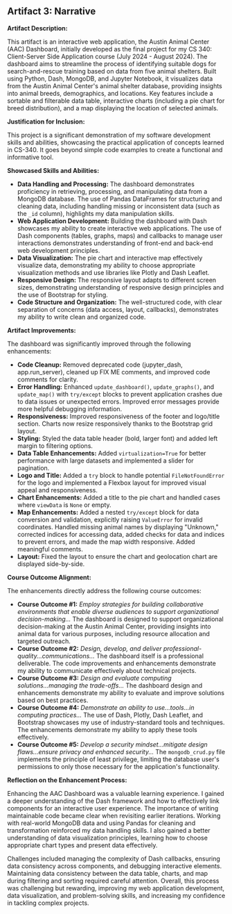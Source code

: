 ## Artifact 3: Narrative

**Artifact Description:**

This artifact is an interactive web application, the Austin Animal Center (AAC) Dashboard, initially developed as the final project for my CS 340: Client-Server Side Application course (July 2024 - August 2024).  The dashboard aims to streamline the process of identifying suitable dogs for search-and-rescue training based on data from five animal shelters. Built using Python, Dash, MongoDB, and Jupyter Notebook, it visualizes data from the Austin Animal Center's animal shelter database, providing insights into animal breeds, demographics, and locations.  Key features include a sortable and filterable data table, interactive charts (including a pie chart for breed distribution), and a map displaying the location of selected animals.

**Justification for Inclusion:**

This project is a significant demonstration of my software development skills and abilities, showcasing the practical application of concepts learned in CS-340.  It goes beyond simple code examples to create a functional and informative tool.

**Showcased Skills and Abilities:**

*   **Data Handling and Processing:** The dashboard demonstrates proficiency in retrieving, processing, and manipulating data from a MongoDB database.  The use of Pandas DataFrames for structuring and cleaning data, including handling missing or inconsistent data (such as the `_id` column), highlights my data manipulation skills.
*   **Web Application Development:** Building the dashboard with Dash showcases my ability to create interactive web applications.  The use of Dash components (tables, graphs, maps) and callbacks to manage user interactions demonstrates understanding of front-end and back-end web development principles.
*   **Data Visualization:** The pie chart and interactive map effectively visualize data, demonstrating my ability to choose appropriate visualization methods and use libraries like Plotly and Dash Leaflet.
*   **Responsive Design:** The responsive layout adapts to different screen sizes, demonstrating understanding of responsive design principles and the use of Bootstrap for styling.
*   **Code Structure and Organization:** The well-structured code, with clear separation of concerns (data access, layout, callbacks), demonstrates my ability to write clean and organized code.

**Artifact Improvements:**

The dashboard was significantly improved through the following enhancements:

*   **Code Cleanup:** Removed deprecated code (jupyter_dash, app.run_server), cleaned up FIX ME comments, and improved code comments for clarity.
*   **Error Handling:** Enhanced `update_dashboard()`, `update_graphs()`, and `update_map()` with `try/except` blocks to prevent application crashes due to data issues or unexpected errors. Improved error messages provide more helpful debugging information.
*   **Responsiveness:** Improved responsiveness of the footer and logo/title section. Charts now resize responsively thanks to the Bootstrap grid layout.
*   **Styling:** Styled the data table header (bold, larger font) and added left margin to filtering options.
*   **Data Table Enhancements:** Added `virtualization=True` for better performance with large datasets and implemented a slider for pagination.
*   **Logo and Title:** Added a `try` block to handle potential `FileNotFoundError` for the logo and implemented a Flexbox layout for improved visual appeal and responsiveness.
*   **Chart Enhancements:** Added a title to the pie chart and handled cases where `viewData` is `None` or empty.
*   **Map Enhancements:** Added a nested `try/except` block for data conversion and validation, explicitly raising `ValueError` for invalid coordinates. Handled missing animal names by displaying "Unknown," corrected indices for accessing data, added checks for data and indices to prevent errors, and made the map width responsive. Added meaningful comments.
*   **Layout:** Fixed the layout to ensure the chart and geolocation chart are displayed side-by-side.

**Course Outcome Alignment:**

The enhancements directly address the following course outcomes:

*   **Course Outcome #1:** *Employ strategies for building collaborative environments that enable diverse audiences to support organizational decision-making...* The dashboard is designed to support organizational decision-making at the Austin Animal Center, providing insights into animal data for various purposes, including resource allocation and targeted outreach.
*   **Course Outcome #2:** *Design, develop, and deliver professional-quality...communications...* The dashboard itself is a professional deliverable. The code improvements and enhancements demonstrate my ability to communicate effectively about technical projects.
*   **Course Outcome #3:** *Design and evaluate computing solutions...managing the trade-offs...* The dashboard design and enhancements demonstrate my ability to evaluate and improve solutions based on best practices.
*   **Course Outcome #4:** *Demonstrate an ability to use...tools...in computing practices...* The use of Dash, Plotly, Dash Leaflet, and Bootstrap showcases my use of industry-standard tools and techniques.  The enhancements demonstrate my ability to apply these tools effectively.
*   **Course Outcome #5:** *Develop a security mindset...mitigate design flaws...ensure privacy and enhanced security...* The `mongodb_crud.py` file implements the principle of least privilege, limiting the database user's permissions to only those necessary for the application's functionality.

**Reflection on the Enhancement Process:**

Enhancing the AAC Dashboard was a valuable learning experience.  I gained a deeper understanding of the Dash framework and how to effectively link components for an interactive user experience.  The importance of writing maintainable code became clear when revisiting earlier iterations. Working with real-world MongoDB data and using Pandas for cleaning and transformation reinforced my data handling skills.  I also gained a better understanding of data visualization principles, learning how to choose appropriate chart types and present data effectively.

Challenges included managing the complexity of Dash callbacks, ensuring data consistency across components, and debugging interactive elements.  Maintaining data consistency between the data table, charts, and map during filtering and sorting required careful attention.  Overall, this process was challenging but rewarding, improving my web application development, data visualization, and problem-solving skills, and increasing my confidence in tackling complex projects.
